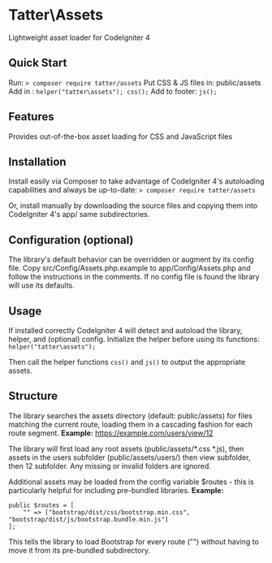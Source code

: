 # Tatter\Assets
Lightweight asset loader for CodeIgniter 4

## Quick Start

Run: `> composer require tatter/assets`
Put CSS & JS files in: public/assets
Add in <head></head>: `helper("tatter\assets"); css();`
Add to footer: `js();`

## Features

Provides out-of-the-box asset loading for CSS and JavaScript files

## Installation

Install easily via Composer to take advantage of CodeIgniter 4's autoloading capabilities
and always be up-to-date:
`> composer require tatter/assets`

Or, install manually by downloading the source files and copying them into CodeIgniter 4's
app/ same subdirectories.

## Configuration (optional)

The library's default behavior can be overridden or augment by its config file. Copy
src/Config/Assets.php.example to app/Config/Assets.php and follow the instructions in the
comments. If no config file is found the library will use its defaults.

## Usage

If installed correctly CodeIgniter 4 will detect and autoload the library, helper, and
(optional) config. Initialize the helper before using its functions:
`helper("tatter\assets");`

Then call the helper functions `css()` and `js()` to output the appropriate assets.

## Structure

The library searches the assets directory (default: public/assets) for files matching the
current route, loading them in a cascading fashion for each route segment.
**Example:** https://example.com/users/view/12

The library will first load any root assets (public/assets/*.css *.js), then assets in
the users subfolder (public/assets/users/) then view subfolder, then 12 subfolder. Any
missing or invalid folders are ignored.

Additional assets may be loaded from the config variable $routes - this is particularly
helpful for including pre-bundled libraries.
**Example:**
```
public $routes = [
	"" => ["bootstrap/dist/css/bootstrap.min.css", "bootstrap/dist/js/bootstrap.bundle.min.js"]
];
```

This tells the library to load Bootstrap for every route ("") without having to move it
from its pre-bundled subdirectory.

